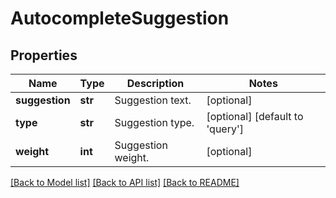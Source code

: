 # AutocompleteSuggestion

## Properties
Name | Type | Description | Notes
------------ | ------------- | ------------- | -------------
**suggestion** | **str** | Suggestion text. | [optional] 
**type** | **str** | Suggestion type. | [optional] [default to 'query']
**weight** | **int** | Suggestion weight. | [optional] 

[[Back to Model list]](../README.md#documentation-for-models) [[Back to API list]](../README.md#documentation-for-api-endpoints) [[Back to README]](../README.md)


